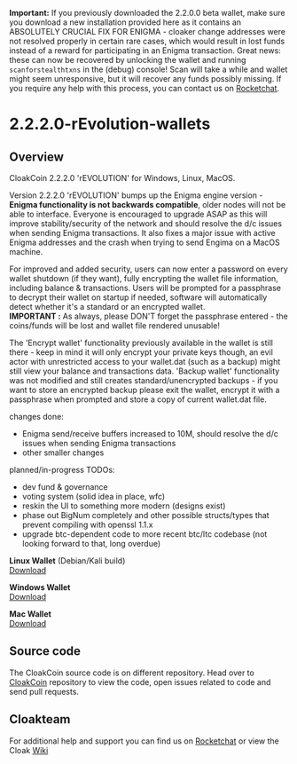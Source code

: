 **Important:** If you previously downloaded the 2.2.0.0 beta wallet, make sure you download a new installation provided here
as it contains an ABSOLUTELY CRUCIAL FIX FOR ENIGMA - cloaker change addresses were not resolved properly in certain rare cases, which would result in lost funds instead of a reward for participating in an Enigma transaction. Great news: these can now be recovered by unlocking the wallet and running <code>scanforstealthtxns</code> in the (debug) console! Scan will take a while and wallet might seem unresponsive, but it will recover any funds possibly missing. If you require any help with this process, you can contact us on [Rocketchat](https://chat.cloakcoin.com). 

# 2.2.2.0-rEvolution-wallets

## Overview
CloakCoin 2.2.2.0 'rEVOLUTION' for Windows, Linux, MacOS.

Version 2.2.2.0 'rEVOLUTION' bumps up the Enigma engine version - **Enigma functionality is not backwards compatible**, older nodes will not be able to interface. Everyone is encouraged to upgrade ASAP as this will improve stability/security of the network and should resolve the d/c issues when sending Enigma transactions. It also fixes a major issue with active Enigma addresses and the crash when trying to send Engima on a MacOS machine.

For improved and added security, users can now enter a password on every wallet shutdown (if they want), fully encrypting the wallet file information, including balance & transactions. Users will be prompted for a passphrase to decrypt their wallet on startup if needed, software will automatically detect whether it's a standard or an encrypted wallet.<br />
**IMPORTANT :** As always, please DON'T forget the passphrase entered - the coins/funds will be lost and wallet file rendered unusable!

The 'Encrypt wallet' functionality previously available in the wallet is still there - keep in mind it will only encrypt your private keys though, an evil actor with unrestricted access to your wallet.dat (such as a backup) might still view your balance and transactions data. 'Backup wallet' functionality was not modified and still creates standard/unencrypted backups - if you want to store an encrypted backup please exit the wallet, encrypt it with a passphrase when prompted and store a copy of current wallet.dat file.

changes done:
- Enigma send/receive buffers increased to 10M, should resolve the d/c issues when sending Enigma transactions
- other smaller changes

planned/in-progress TODOs:

- dev fund & governance
- voting system (solid idea in place, wfc)
- reskin the UI to something more modern (designs exist)
- phase out BigNum completely and other possible structs/types that prevent compiling with openssl 1.1.x
- upgrade btc-dependent code to more recent btc/ltc codebase (not looking forward to that, long overdue)

**Linux Wallet** (Debian/Kali build)<br />
[Download](https://github.com/CloakProject/2.2.2.0-wallets/blob/master/cloakcoin-linux_x64-rEvolution-2.2.2.0.zip)

**Windows Wallet**<br />
[Download](https://github.com/CloakProject/2.2.2.0-wallets/blob/master/cloakcoin-win_x86-rEvolution-2.2.2.0.zip)

**Mac Wallet**<br />
[Download](https://github.com/CloakProject/2.2.2.0-wallets/blob/master/cloakcoin-osx-rEvolution-2.2.2.0.zip)

## Source code
The CloakCoin source code is on different repository. Head over to [CloakCoin](https://github.com/CloakProject/CloakCoin) repository to view the code, open issues related to code and send pull requests.

## Cloakteam
For additional help and support you can find us on [Rocketchat](https://chat.cloakcoin.com) or view the Cloak [Wiki](http://www.cloakwiki.org/)
